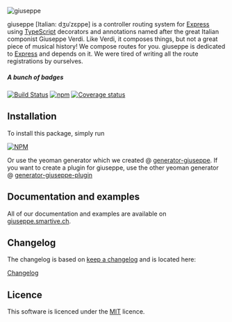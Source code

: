 ![giuseppe](https://cloud.githubusercontent.com/assets/292951/14691860/f363e562-0753-11e6-89df-aab95645084f.png)

giuseppe [Italian: dʒuˈzɛppe] is a controller routing system for [Express](http://expressjs.com/) using [TypeScript](https://www.typescriptlang.org/) 
decorators and annotations named after the great Italian componist Giuseppe Verdi. Like Verdi, it composes things, 
but not a great piece of musical history! We compose routes for you. giuseppe is dedicated to
[Express](http://expressjs.com/) and depends on it. We were tired of writing all the route registrations by ourselves.

##### A bunch of badges

[![Build Status](https://travis-ci.org/smartive/giuseppe.svg)](https://travis-ci.org/smartive/giuseppe)
[![npm](https://img.shields.io/npm/v/giuseppe.svg?maxAge=3600)](https://www.npmjs.com/package/giuseppe)
[![Coverage status](https://img.shields.io/coveralls/smartive/giuseppe.svg?maxAge=3600)](https://coveralls.io/github/smartive/giuseppe)

## Installation

To install this package, simply run

[![NPM](https://nodei.co/npm/giuseppe.png?downloads=true&stars=true)](https://nodei.co/npm/giuseppe/)

Or use the yeoman generator which we created @ [generator-giuseppe](https://github.com/smartive/generator-giuseppe).
If you want to create a plugin for giuseppe, use the other yeoman generator @ 
[generator-giuseppe-plugin](https://github.com/smartive/generator-giuseppe-plugin)

## Documentation and examples

All of our documentation and examples are available on [giuseppe.smartive.ch](http://giuseppe.smartive.ch).

## Changelog

The changelog is based on [keep a changelog](http://keepachangelog.com) and is located here:

[Changelog](CHANGELOG.md)

## Licence

This software is licenced under the [MIT](LICENSE) licence.
